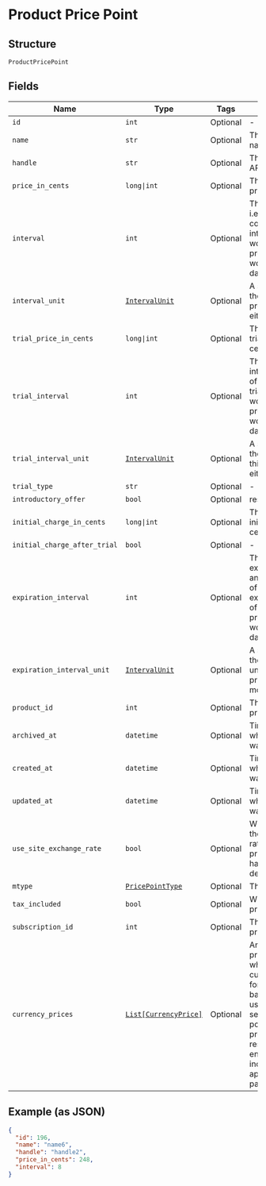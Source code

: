 
# Product Price Point

## Structure

`ProductPricePoint`

## Fields

| Name | Type | Tags | Description |
|  --- | --- | --- | --- |
| `id` | `int` | Optional | - |
| `name` | `str` | Optional | The product price point name |
| `handle` | `str` | Optional | The product price point API handle |
| `price_in_cents` | `long\|int` | Optional | The product price point price, in integer cents |
| `interval` | `int` | Optional | The numerical interval. i.e. an interval of ‘30’ coupled with an interval_unit of day would mean this product price point would renew every 30 days |
| `interval_unit` | [`IntervalUnit`](../../doc/models/interval-unit.md) | Optional | A string representing the interval unit for this product price point, either month or day |
| `trial_price_in_cents` | `long\|int` | Optional | The product price point trial price, in integer cents |
| `trial_interval` | `int` | Optional | The numerical trial interval. i.e. an interval of ‘30’ coupled with an trial_interval_unit of day would mean this product price point would renew every 30 days |
| `trial_interval_unit` | [`IntervalUnit`](../../doc/models/interval-unit.md) | Optional | A string representing the trial interval unit for this product price point, either month or day |
| `trial_type` | `str` | Optional | - |
| `introductory_offer` | `bool` | Optional | reserved for future use |
| `initial_charge_in_cents` | `long\|int` | Optional | The product price point initial charge, in integer cents |
| `initial_charge_after_trial` | `bool` | Optional | - |
| `expiration_interval` | `int` | Optional | The numerical expiration interval. i.e. an expiration_interval of ‘30’ coupled with an expiration_interval_unit of day would mean this product price point would expire every 30 days |
| `expiration_interval_unit` | [`IntervalUnit`](../../doc/models/interval-unit.md) | Optional | A string representing the expiration interval unit for this product price point, either month or day |
| `product_id` | `int` | Optional | The product id this price point belongs to |
| `archived_at` | `datetime` | Optional | Timestamp indicating when this price point was archived |
| `created_at` | `datetime` | Optional | Timestamp indicating when this price point was created |
| `updated_at` | `datetime` | Optional | Timestamp indicating when this price point was last updated |
| `use_site_exchange_rate` | `bool` | Optional | Whether or not to use the site's exchange rate or define your own pricing when your site has multiple currencies defined. |
| `mtype` | [`PricePointType`](../../doc/models/price-point-type.md) | Optional | The type of price point |
| `tax_included` | `bool` | Optional | Whether or not the price point includes tax |
| `subscription_id` | `int` | Optional | The subscription id this price point belongs to |
| `currency_prices` | [`List[CurrencyPrice]`](../../doc/models/currency-price.md) | Optional | An array of currency pricing data is available when multiple currencies are defined for the site. It varies based on the use_site_exchange_rate setting for the price point. This parameter is present only in the response of read endpoints, after including the appropriate query parameter. |

## Example (as JSON)

```json
{
  "id": 196,
  "name": "name6",
  "handle": "handle2",
  "price_in_cents": 248,
  "interval": 8
}
```

